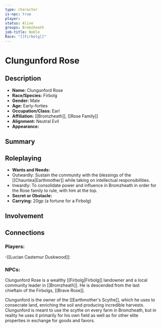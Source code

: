 ```yaml
---
type: character
is-npc: true
player: 
status: Alive
groups: Bromzheath
job-title: Noble
Race: "[[Firbolg]]"
---
```

# Clungunford Rose

## Description
- **Name:** Clungunford Rose
- **Race/Species:** Firbolg
- **Gender:** Male
- **Age:** Early-forties
- **Occupation/Class:** Earl
- **Affiliation:** [[Bromzheath]], [[Rose Family]]
- **Alignment:** Neutral Evil
- **Appearance:** 

## Summary

## Roleplaying
 - **Wants and Needs:** 
 - Outwardly: Sustain the community with the blessings of the [[Chauntea|Earthmother]] while taking on intellectual responsibilities.
 - Inwardly: To consolidate power and influence in Bromzheath in order for the Rose family to rule, with him at the top.
 - **Secret or Obstacle:** 
 - **Carrying:** 20gp (a fortune for a Firbolg)

## Involvement


## Connections

### Players:
-[[Lucian Castemur Duskwood]]: 

### NPCs:

Clungunford Rose is a wealthy [[Firbolg|Firbolg]] landowner and a local community leader in [[Bromzheath]].  He is descended from the last chieftain of the Firbolgs, [[Brave Rose]]. 

Clungunford is the owner of the [[Earthmother's Scythe]], which he uses to consecrate land, enriching the soil and producing incredible harvests. Clungunford is meant to use the scythe on every farm in Bromzheath, but in reality he uses it primarily for his own field as well as for other elite properties in exchange for goods and favors.